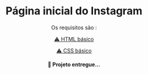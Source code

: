<h1 align="center">Página inicial do Instagram</h1>
<p align="center"Projeto criado através do curso da Dio onde recriamos a página inicial do instagram</p> 
<p align="center">Os requisitos são :</p>
<p align="center"><a href="#tecnologias">⚠ HTML básico </a></p>
<p align="center"><a href="#tecnologias">⚠ CSS básico</a></p>


<h4 align="center"> 
	 🚀 Projeto entregue...  
</h4>
